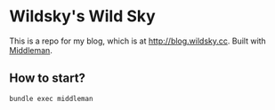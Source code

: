 # Wildsky's Wild Sky
This is a repo for my blog, which is at <http://blog.wildsky.cc>.
Built with [Middleman](http://middlemanapp.com).

## How to start?

```
bundle exec middleman
```

